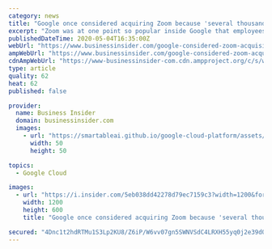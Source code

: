 ```yaml
---
category: news
title: "Google once considered acquiring Zoom because 'several thousand' employees preferred it to Google's own product"
excerpt: "Zoom was at one point so popular inside Google that employees weighed an acquisition of the videoconferencing company, a new report claims."
publishedDateTime: 2020-05-04T16:35:00Z
webUrl: "https://www.businessinsider.com/google-considered-zoom-acquisition-report-2020-5"
ampWebUrl: "https://www.businessinsider.com/google-considered-zoom-acquisition-report-2020-5?amp"
cdnAmpWebUrl: "https://www-businessinsider-com.cdn.ampproject.org/c/s/www.businessinsider.com/google-considered-zoom-acquisition-report-2020-5?amp"
type: article
quality: 62
heat: 62
published: false

provider:
  name: Business Insider
  domain: businessinsider.com
  images:
    - url: "https://smartableai.github.io/google-cloud-platform/assets/images/organizations/businessinsider.com-50x50.jpg"
      width: 50
      height: 50

topics:
  - Google Cloud

images:
  - url: "https://i.insider.com/5eb038dd42278d79ec7159c3?width=1200&format=jpeg"
    width: 1200
    height: 600
    title: "Google once considered acquiring Zoom because 'several thousand' employees preferred it to Google's own product"

secured: "4Dnc1t2hdRTMu1S3Lp2KU8/Z6iP/W6vv07gn5SWNVSdC4LRXH55yq0j2e39dQ6NX0rpyiP3QwgRMzgadEQdxsIIrY+l+KA1T7NU9aJPEHTTy74M/6s9z/WhLS6MEJSE5X54VBYra+vO5Bts/LqI/iK8+iPkIQRTGfvBn2/jPVM+HJopYitYAhLD4w2j3uGy4lrClRjdMv1w+dPjH14n5s+6tkb+zQK0rq8CtVOc46SSb/iqdWHpdGmjd7/cjcTmJ9yLkh9C89beV6vwSy+hb4wH74s97VpRbHU8uyn6L0F2aKMzkBWciPP8fCrLyQdrw;eKIGhZNKClnNw/qnE40Z0A=="
---
```


